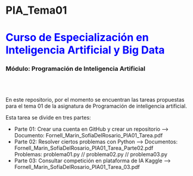 # PIA_Tema01
<h1 style="color: blue">Curso de Especialización en Inteligencia Artificial y Big Data</h1>
<h3>Módulo: Programación de Inteligencia Artificial</h3>
<br><br>
<p>En este repositorio, por el momento se encuentran las tareas propuestas para el tema 01 de la asignatura de Programación de inteligencia artificial.</p>
<p>Esta tarea se divide en tres partes:</p>
<ul>
  <li>Parte 01: Crear una cuenta en GitHub y crear un repositorio  -->  Documento: Fornell_Marin_SofíaDelRosario_PIA01_Tarea.pdf</li>
  <li>Parte 02: Resolver ciertos problemas con Python  -->  Documentos: Fornell_Marin_SofíaDelRosario_PIA01_Tarea_Parte02.pdf
                                                                        <br> Problemas:  problema01.py  //   problema02.py   //   problema03.py</li>
  <li>Parte 03: Consultar competición en plataforma de IA Kaggle  -->  Fornell_Marin_SofíaDelRosario_PIA01_Tarea_03.pdf</li>
</ul>
